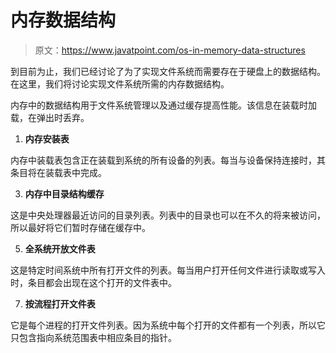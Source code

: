 # 内存数据结构

> 原文：<https://www.javatpoint.com/os-in-memory-data-structures>

到目前为止，我们已经讨论了为了实现文件系统而需要存在于硬盘上的数据结构。在这里，我们将讨论实现文件系统所需的内存数据结构。

内存中的数据结构用于文件系统管理以及通过缓存提高性能。该信息在装载时加载，在弹出时丢弃。

1.  **内存安装表**

内存中装载表包含正在装载到系统的所有设备的列表。每当与设备保持连接时，其条目将在装载表中完成。

3.  **内存中目录结构缓存**

这是中央处理器最近访问的目录列表。列表中的目录也可以在不久的将来被访问，所以最好将它们暂时存储在缓存中。

5.  **全系统开放文件表**

这是特定时间系统中所有打开文件的列表。每当用户打开任何文件进行读取或写入时，条目都会出现在这个打开的文件表中。

7.  **按流程打开文件表**

它是每个进程的打开文件列表。因为系统中每个打开的文件都有一个列表，所以它只包含指向系统范围表中相应条目的指针。